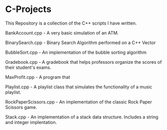 # C-Projects

This Repository is a collection of the C++ scripts I have written. 

BankAccount.cpp - A very basic simulation of an ATM.

BinarySearch.cpp - Binary Search Algorithm performed on a C++ Vector

BubbleSort.cpp - An implementation of the bubble sorting algorithm

Gradebook.cpp - A gradebook that helps professors organize the scores of their student's exams.

MaxProfit.cpp - A program that 

Playlist.cpp - A playlist class that simulates the functionality of a music playlist.

RockPaperScissors.cpp - An implementation of the classic Rock Paper Scissors game.

Stack.cpp - An implementation of a stack data structure. Includes a string and integer implentation.



